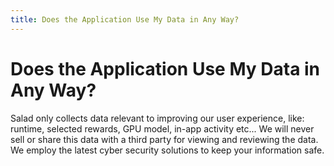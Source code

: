 ```yaml
---
title: Does the Application Use My Data in Any Way?
---
```


# Does the Application Use My Data in Any Way?

Salad only collects data relevant to improving our user experience, like: runtime, selected rewards, GPU model, in-app
activity etc... We will never sell or share this data with a third party for viewing and reviewing the data. We employ
the latest cyber security solutions to keep your information safe.
